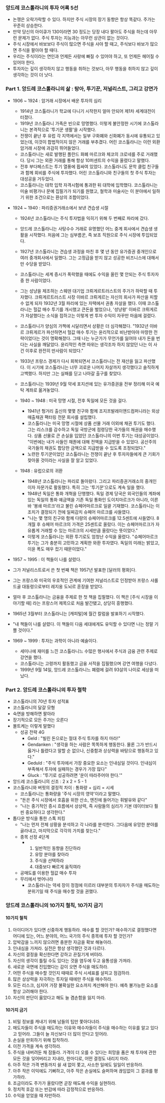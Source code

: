 ### 앙드레 코스톨라니의 투자 어록 5선 
- 논쟁은 오락가락할 수 있다. 하지만 주식 시장의 장기 동향은 항상 똑같다. 주가는 꾸준히 상승한다.
- 만약 당신의 아이큐가 130이라면 30 정도는 당장 내다 팔아도 주식을 하는데 아무런 문제가 없다. 주식 투자는 지능과는 아무런 상관이 없는 것이다.
- 주식 시장에서 바보보다 주식이 많으면 주식을 사야 할 때고, 주식보다 바보가 많으면 주식을 팔아야 할 때다.
- 우리는 주식이라는 연인과 언제든 사랑에 빠질 수 있어야 하고, 또 언제든 헤어질 수 있어야 한다.
- 투자자는 깊이 생각하지 않고 행동을 취하는 것보다, 아무 행동을 취하지 않고 깊이 생각하는 것이 더 낫다. 

### Part 1. 앙드레 코스톨라니의 삶 : 탕아, 투기꾼, 저널리스트, 그리고 강연가
- 1906 ~ 1924 : 암거래 시장에서 배운 투자의 심리
  - 1914년 코스톨라니가 학교에 다니기 시작한지 얼마 안되어 제1차 세계대전이 터졌다.
  - 1919년 코스톨라니 가족은 빈으로 망명했다. 이렇게 불안정한 시기에 코스톨라니는 본격적으로 '투기꾼 생활'을 시작했다.
  - 전쟁이 끝난 후 유럽 각 지역에서는 일부 구화폐와 신화폐가 동시에 유통되고 있었는데, 이것이 합법적이지 않은 거래를 부추겼다. 어린 코스톨라니는 이런 외환 암거래 시장에 과감히 뛰어들었다.
  - 코스톨라니는 새로 발행된 폴란드 화폐 마르크와 체코의 크로네를 주로 거래했다. 당시 그는 외환 거래를 통해 항상 10퍼센트의 수익을 올렸다고 말했다.
  - 전후 부다페스트는 투기 열풍에 휩싸여 있었다. 코스톨라니도 문학 클럽 친구들과 함께 회비를 주식에 투자했다. 어린 코스톨라니와 친구들의 첫 주식 투자는 대성공을 거두었다.
  - 코스톨라니는 대학 입학 자격시험에 통과한 뒤 대학에 입학했다. 코스톨라니는 미술 비평가나 문예 집필가가 되기를 원했고, 철학과 미술사는 이 분야에서 일하기 위한 조건으로는 환상의 조합이었다.

- 1924 ~ 1940 : 파리증권거래소에서 보낸 견습생 시절
  - 1924년 코스톨라니는 주식 투자법을 익히기 위해 두 번째로 파리에 갔다.
  - 앙드레 코스톨라니는 사탕수수 거래로 유명했던 어느 중계 회사에서 견습생 생활을 시작했다. 처음에 그는 심부름꾼, 즉 보조 직원으로 주식 시장에 투입되었다.
  - 1927년 코스톨라니는 견습생 과정을 마친 후 몇 년 동안 유가증권 중개인으로 여러 중개회사에서 일했다. 그는 고정급을 받지 않고 성공한 비즈니스에 대해서만 수당을 받았다.
  - 코스톨라니는 세계 증시가 폭락했을 때에도 수익을 올린 몇 안되는 주식 투자자 중 한 사람이었다.
  - 그는 성냥을 제조하는 스웨덴 대기업 크뤼게르트러스트의 주가가 하락할 때 투자했다. 크뤼게르트러스트 사장 이바르 크뤼게르는 자신의 회사가 파산을 피할 수 없게 되자 1932년 3월 파리에 있는 자택에서 권총 자살을 했다. 이때 코스톨라니는 헐값 매수 투기를 개시했고 큰돈을 벌었으나, '성냥왕' 이바르 크뤼게르가 자살했다는 소식을 접하고는 이렇게 번 투자 수익이 자꾸만 마음에 걸렸다.
  - 코스톨라니가 양심의 가책에 시달리면서 상황은 더 심각해졌다. "1932년 이바르 크뤼게르가 파산하면서 헐값 매수 투기는 윤리적으로 비난받아야 마땅한 전략이었다는 것이 명확해졌다. 그때 나는 누군가가 무언가를 잃어야 내가 돈을 번다는 사실을 깨달았다. 윤리적인 측면 따위는 생각조차 하지 않았던 나는 이 사건 이후로 완전히 딴사람이 되었다."
  - 1933년 프랑스 경제가 다시 회복되면서 코스톨라니는 전 재산을 잃고 파산했다. 이 시기에 코스톨라니는 너무 괴로운 나머지 자살까지 생각했다고 솔직하게 고백했다. 하지만 그는 실패를 딛고 나아갈 출구를 찾았다.
  - 코스톨라니는 1939년 9월 약세 포지션에 있는 유가증권을 전부 정리해 미국 예탁 계좌로 옮겨놓았다.


  - 1940 ~ 1948 : 미국 망명 시절, 전후 독일에 모든 것을 걸다.
    - 1941년 헝거리 출신의 몇몇 친구와 함께 조지프발레이앤드컴퍼니라는 외상매출채권 팩터링 전문 회사를 설립했다.
    - 코스톨라니는 미국 망명 시절에 상품 선물 거래 이외에 채권 투기도 했다. 그는 리스크를 감수하고 독일 국방군에 점령당한 국가들의 채권을 매수했다. 상품 선물로 큰 손실을 입었던 코스톨라니의 이번 투기는 대성공이었다. "이번에는 내가 사들인 채퀀에 대해 전액을 지급받을 수 있었다. 공산주의 국가들의 채권도 합당한 금액으로 지급받을 수 있도록 조정되었다."
    - 노련한 투기꾼이었던 코스톨라니는 전쟁이 끝난 후 투자자들에게 큰 기회가 찾아올 것이라는 사실을 잘 알고 있었다.

  - 1948 : 유럽으로의 귀환
    - 1948년 코스톨라니는 파리로 돌아왔다. 그리고 파리증권거래소의 중개인이자 자문가로 활동했다. 특히 그는 '투기꾼'으로도 계속 일을 했다.
    - 1948년 독일은 통화 개혁을 단행했다. 독일 경제 당국은 외국인들의 계좌에 있는 독일의 통화 예금액을 기존 독일 통화인 도이치마르크가 아니라, 이른바 '봉쇄 마르크'라고 불린 슈페어마르크로 일괄 기재했다. 코스톨라니는 이 조치가 결정되기 전에 일찌감치 슈페어 마르크를 사들였다.
    - "나는 몇 명의 친구와 함께 다량의 슈페어마르크를 12.5센트에 사들였다. 8개월 후 슈페어 마르크의 가격은 25센트로 올랐다. 이는 슈페어마르크가 자유롭게 거래할 수 있는 마르크의 시세만큼 올랐다는 뜻이었다."
    - 이렇게 코스톨라니는 외환 투기로도 엄청난 수익을 올렸다. "슈페어마르크 투기는 그가 충분히 고민하고 계획한 와환 투자였다. 독일의 미래는 밝았고, 이윤 폭도 매우 컸기 때문이었다."

 - 1957 ~ 1995 : 이 책들이 나를 살렸다.
  - 그가 저널리스트로서 쓴 첫 번째 책은 1957년 발표한 [달러의 평화]다.
  - 그는 프랑스와 미국의 우호적인 관계에 기여한 저널리스트로 인정받아 프랑스 샤롤 드골 대동령으로부터 레지옹 도뇌르 훈장을 받았다.
  - 얼마 후 코스톨라니는 금융을 주제로 한 첫 책을 집필했다. 이 책은 [주식 시장을 이야기할 때] 라는 프랑스어 제목으로 처음 발간됐고, 상당히 흥행했다. 
  - 1965년 3월부터 코스톨라니는 [캐피털]에 월간 칼럼을 발표하기 시작했다.
  - "내 책들이 나를 살렸다. 이 책들이 다음 세대에게도 유익할 수 있다면 나는 정말 기쁠 것이다."

- 1969 ~ 1999 : 투자는 과학이 아니라 예술이다.
  - 세미나에 재미를 느낀 코스톨라니느 수많은 행사에서 주식과 금융 관련 주제로 강연을 했다.
  - 코스톨라니는 고령까지 활동했고 금융 서적을 집필했으며 강연 여행을 다녔다.
  - 1999년 9월 14일, 앙드레 코스톨라니느 폐렴에 걸려 93살의 나이로 세상을 떠났다.

### Part 2. 앙드레 코스톨라니의 투자 철학
- 코스톨라니의 70년 투자 성적표
- 코스톨라니의 달걀 모형
- 숙면을 방해하면 팔아라
- 장기적으로 모든 주가는 오른다
- 몰트케는 이렇게 말했다
  - 성공 전략 4G
    - Geld : "빌린 돈으로는 절대 주식 투자를 하지 마라!"
    - Gendanken : "생각을 하는 사람은 똑똑하게 행동한다. 물론 그가 반드시 옳거나 틀렸다고 말할 순 없으나, 신중함과 상상력을 바탕으로 행동하고 있다."
    - Geduld : "주식 투자에서 가장 중요한 요소는 인내심일 것이다. 인내심이 부족해서 투자에 실패하는 경우가 가장 많다"
    - Gluck : "투기로 성공하려면 '운이 따라주어야 한다.'"
- 앙드레 코스톨라니의 신조 : 2 x 2 = 5 - 1
- 코스톨라니와 버핏의 결정적 차이 : 통화량 + 심리 = 시세
  - 코스톨라니는 통화량을 '주식 시장의 영약'이라고 말했다.
  - "돈은 주식 시장에서 호흡을 위한 산소, 엔진에 들어가는 휘발유와 같다"
  - "나는 중기적인 증시 흐름에서 상상력, 즉 사람들의 심리가 기본 데이터보다 훨씬 중요하다고 생각한다."
- 톱다운 방식을 통한 스톡 피킹
  - "나는 먼저 전체 상황을 분석하고 각 나라를 분석한다. 그다음에 유망한 분야를 골라내고, 마지막으로 각각의 가치를 찾는다."
  - 종목 선정 4단계
    - 1. 일반적인 동향을 진단하라
      2. 유망 분야를 찾아라
      3. 주식을 선택하라
      4. 대중보다 빠르게 움직여라 
  - 공매도를 이용한 헐값 매수 투자
  - 무리에서 벗어나라
    - 코스톨라니는 약세 장이 정점에 이르러 대부분의 투자자가 주식을 매도하는 분위기일 때 주식을 매수할 것을 권했다.
   
### 앙드레 코스톨라니의 10가지 철칙, 10가지 금기
#### 10가지 철칙
1. 아이디어가 있다면 신중하게 행동하라. 매수를 할 것인가? 매수하기로 결정했다면 어디에 있는, 어느 분야의, 어느 국가의 주식 종목에 투자 할 것인가?
2. 압박감을 느끼지 않으려면 충분한 자금을 확보 해놓아라.
3. 인내심을 가져라. 실전은 항상 생각했던 것과 다르다.
4. 자신의 결정을 확신한다면 강하고 끈질기게 버텨라.
5. 자신의 생각이 틀릴 수도 있다는 것을 염두에 두고 융통성을 가져라.
6. 새로운 국면에 진입했다는 감이 오면 주식을 매도하라.
7. 어떤 주식을 매수할 것인지 때때로 주식 시세표를 살피고 점검하라.
8. 많은 상상력을 자극하는 투자일 때에만 주식을 매수하라.
9. 모든 리스크, 심지어 가장 불확실한 요소까지 계산해야 한다. 예측 불가능한 요소를 항상 고려해야 한다.
10. 자신의 판단이 옳았다고 해도 늘 겸손함을 잃지 마라.


#### 10가지 금기
1. 비밀 정보를 캐내기 위해 남들의 팁만 쫓아다녀라.
2. 매도자들이 주식을 매도하는 이유와 매수자들이 주식을 매수하는 이유를 알고 있다고 믿어라. 그들이 늘 자신보다 더 많이 안다고 믿어라.
3. 손실을 만회하기 위해 집착하라.
4. 이전 가격을 계속 생각하라.
5. 주식을 내버려둔 채 잠들라. 가격이 더 오를 수 있다는 희망을 품은 채 투자에 관한 모든 것을 잊어버리고 지내라, 한마디로, 어떤 결정도 내리지 마라.
6. 아주 작은 가격 변동까지 쉴 새 없이 쫓고, 사소한 일에도 일일이 반응하라.
7. 아주 작은 이익에도 기뻐하고, 아주 작은 손실에도 슬퍼하며 끊임없이 그 결과를 평가하라.
8. 조금이라도 주가가 올랐다면 곧장 매도해 수익을 실현하라.
9. 정치적 호감 또는 반감에 따라 감정적으로 반응하라.
10. 수익을 얻었을 때 자만하라.
